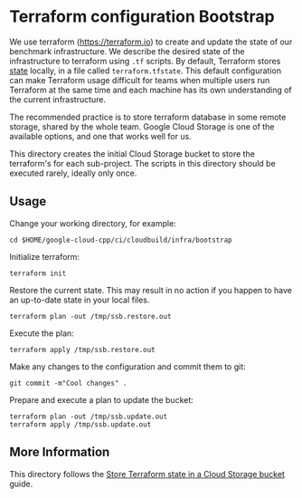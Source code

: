 # Terraform configuration Bootstrap

We use terraform (https://terraform.io) to create and update the state of our
benchmark infrastructure. We describe the desired state of the infrastructure to
terraform using `.tf` scripts. By default, Terraform stores [state][tf-state]
locally, in a file called `terraform.tfstate`. This default configuration can
make Terraform usage difficult for teams when multiple users run Terraform at
the same time and each machine has its own understanding of the current
infrastructure.

The recommended practice is to store terraform database in some remote storage,
shared by the whole team. Google Cloud Storage is one of the available options,
and one that works well for us.

This directory creates the initial Cloud Storage bucket to store the terraform's
for each sub-project. The scripts in this directory should be executed rarely,
ideally only once.

## Usage

Change your working directory, for example:

```shell
cd $HOME/google-cloud-cpp/ci/cloudbuild/infra/bootstrap
```

Initialize terraform:

```shell
terraform init
```

Restore the current state. This may result in no action if you happen to have an
up-to-date state in your local files.

```shell
terraform plan -out /tmp/ssb.restore.out
```

Execute the plan:

```shell
terraform apply /tmp/ssb.restore.out
```

Make any changes to the configuration and commit them to git:

```shell
git commit -m"Cool changes" .
```

Prepare and execute a plan to update the bucket:

```shell
terraform plan -out /tmp/ssb.update.out
terraform apply /tmp/ssb.update.out
```

## More Information

This directory follows the [Store Terraform state in a Cloud Storage bucket]
guide.

[store terraform state in a cloud storage bucket]: https://cloud.google.com/docs/terraform/resource-management/store-state
[tf-state]: https://www.terraform.io/docs/state/
